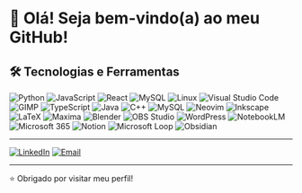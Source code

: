 # 👋 Olá! Seja bem-vindo(a) ao meu GitHub!

## 🛠️ Tecnologias e Ferramentas

![Python](https://img.shields.io/badge/-Python-3776AB?style=flat&logo=python&logoColor=fff)
![JavaScript](https://img.shields.io/badge/-JavaScript-F7DF1E?style=flat&logo=javascript&logoColor=000)
![React](https://img.shields.io/badge/-React-61DAFB?style=flat&logo=react&logoColor=000)
![MySQL](https://img.shields.io/badge/-MySQL-4479A1?style=flat&logo=mysql&logoColor=fff)
![Linux](https://img.shields.io/badge/-Linux-FCC624?style=flat&logo=linux&logoColor=000)
![Visual Studio Code](https://img.shields.io/badge/-VS%20Code-007ACC?style=flat&logo=visualstudiocode&logoColor=white)
![GIMP](https://img.shields.io/badge/-GIMP-5C5543?style=flat&logo=gimp&logoColor=white)
![TypeScript](https://img.shields.io/badge/-TypeScript-3178C6?style=flat&logo=typescript&logoColor=white)
![Java](https://img.shields.io/badge/-Java-007396?style=flat&logo=openjdk&logoColor=white)
![C++](https://img.shields.io/badge/-C++-00599C?style=flat&logo=c%2B%2B&logoColor=white)
![MySQL](https://img.shields.io/badge/-MySQL-4479A1?style=flat&logo=mysql&logoColor=white)
![Neovim](https://img.shields.io/badge/-Neovim-57A143?style=flat&logo=neovim&logoColor=white)
![Inkscape](https://img.shields.io/badge/-Inkscape-000000?style=flat&logo=inkscape&logoColor=white)
![LaTeX](https://img.shields.io/badge/-LaTeX-008080?style=flat&logo=latex&logoColor=white)
![Maxima](https://img.shields.io/badge/-Maxima-073763?style=flat&logo=gnu&logoColor=white)
![Blender](https://img.shields.io/badge/-Blender-F5792A?style=flat&logo=blender&logoColor=white)
![OBS Studio](https://img.shields.io/badge/-OBS%20Studio-302E31?style=flat&logo=obsstudio&logoColor=white)
![WordPress](https://img.shields.io/badge/-WordPress-21759B?style=flat&logo=wordpress&logoColor=white)
![NotebookLM](https://img.shields.io/badge/-NotebookLM-4285F4?style=flat&logo=google&logoColor=white)
![Microsoft 365](https://img.shields.io/badge/-Microsoft%20365-D83B01?style=flat&logo=microsoft&logoColor=white)
![Notion](https://img.shields.io/badge/-Notion-000000?style=flat&logo=notion&logoColor=white)
![Microsoft Loop](https://img.shields.io/badge/-Microsoft%20Loop-8938FF?style=flat&logo=microsoftloop&logoColor=white)
![Obsidian](https://img.shields.io/badge/-Obsidian-483699?style=flat&logo=obsidian&logoColor=white)


---

[![LinkedIn](https://img.shields.io/badge/-LinkedIn-0A66C2?style=flat&logo=linkedin&logoColor=white)](https://www.linkedin.com/in/eliaquim-quintino)
[![Email](https://img.shields.io/badge/-Email-D14836?style=flat&logo=gmail&logoColor=white)](mailto:eliaquimquintino@gmail.com.com)

---

⭐ Obrigado por visitar meu perfil!
